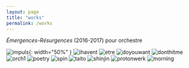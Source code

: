 ```yaml
---
layout: page
title: "works"
permalink: /works
---
```


 _Émergences-Résurgences_ (2016-2017)
pour orchestre

![impuls](https://github.com/kbys88/kbys88.github.io/assets/142012962/1712d49f-1cce-47d9-b1bf-ab21e4d705d5){: width="50%" }
![ihavent](https://github.com/kbys88/kbys88.github.io/assets/142012962/cae87bea-f470-418c-97e2-17018d939009)
![etre](https://github.com/kbys88/kbys88.github.io/assets/142012962/ddbb0642-a47f-4ad4-8b8d-244501c15aba)
![doyouwant](https://github.com/kbys88/kbys88.github.io/assets/142012962/d7162394-e63d-424e-950c-73a8cf10be2f)
![donthitme](https://github.com/kbys88/kbys88.github.io/assets/142012962/1730e04f-c3ee-4ede-af57-9dc57977eaaf)
![orch1](https://github.com/kbys88/kbys88.github.io/assets/142012962/f8694c89-d4f3-4eac-a832-20d98e6f949f)
![poetry](https://github.com/kbys88/kbys88.github.io/assets/142012962/d311dd8b-abc5-45b6-9822-a9188b77865f)
![spin](https://github.com/kbys88/kbys88.github.io/assets/142012962/fcaf3d1c-703b-4a93-8262-aed2481c09b1)
![taito](https://github.com/kbys88/kbys88.github.io/assets/142012962/0f6f36ca-38f9-48d5-b43a-a47b5d89f1a8)
![shinjin](https://github.com/kbys88/kbys88.github.io/assets/142012962/b50e01cb-ea6d-406a-8e21-df57fd2bdb38)
![protonwerk](https://github.com/kbys88/kbys88.github.io/assets/142012962/e4834db3-b2be-4e9c-b1f0-8458be217a95)
![morning](https://github.com/kbys88/kbys88.github.io/assets/142012962/69330b52-8fc4-49ac-a93b-d28322acf67a)
